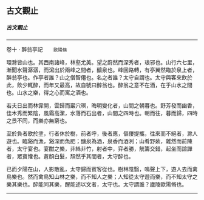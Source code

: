 

## 古文觀止

##### 古文觀止

* * *

卷十 ‧ 醉翁亭記　　`歐陽脩`

環滁皆山也。其西南諸峰，林壑尤美。望之蔚然而深秀者，琅邪也。山行六七里，漸聞水聲潺潺，而瀉出於兩峰之間者，釀泉也。峰回路轉，有亭翼然臨於泉上者，醉翁亭也。作亭者誰？山之僧智僊也。名之者誰？太守自謂也。太守與客來飲於此，飲少輒醉，而年又最高，故自號曰醉翁也。醉翁之意不在酒，在乎山水之間也。山水之樂，得之心而寓之酒也。

若夫日出而林霏開，雲歸而巖穴暝，晦明變化者，山間之朝暮也。野芳發而幽香，佳木秀而繁陰，風霜高潔，水落而石出者，山間之四時也。朝而往，暮而歸，四時之景不同，而樂亦無窮也。

至於負者歌於塗，行者休於樹，前者呼，後者應，傴僂提攜，往來而不絕者，滁人遊也。臨谿而漁，谿深而魚肥；釀泉為酒，泉香而酒洌；山肴野蔌，雜然而前陳者，太守宴也。宴酣之樂，非絲非竹，射者中，弈者勝，觥籌交錯，起坐而諠譁者，眾賓懽也。蒼顏白髮，頹然乎其間者，太守醉也。

已而夕陽在山，人影散亂，太守歸而賓客從也。樹林陰翳，鳴聲上下，遊人去而禽鳥樂也。然而禽鳥知山林之樂，而不知人之樂；人知從太守遊而樂，而不知太守之樂其樂也。醉能同其樂，醒能述以文者，太守也。太守謂誰？廬陵歐陽脩也。

* * *

